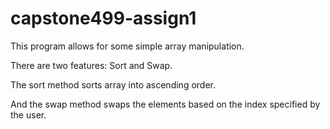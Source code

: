 # capstone499-assign1
 
This program allows for some simple array manipulation.

There are two features: Sort and Swap.

The sort method sorts array into ascending order.

And the swap method swaps the elements based on the index specified by the user. 
